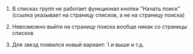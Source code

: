 1. В списках групп не работает функционал кнопки "Начать поиск" (ссылка указывает на страницу списков, а не на страницу поиска)
2. Невозможно выйти на страницу поиска вообще никак со страницы списков

3. Для звезд появился новый вариант: 1 и выше и т.д.

